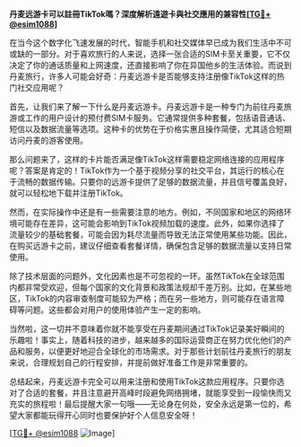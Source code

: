 **丹麦远游卡可以註冊TikTok嗎？深度解析遠遊卡與社交應用的兼容性[[TG💪+ @esim1088](https://t.me/s/esim1088)]**

在当今这个数字化飞速发展的时代，智能手机和社交媒体早已成为我们生活中不可或缺的一部分。对于喜欢旅行的人来说，选择一张合适的SIM卡至关重要，它不仅决定了你的通话质量和上网速度，还直接影响了你在异国他乡的生活体验。而说到丹麦旅行，许多人可能会好奇：丹麦远游卡是否能够支持注册像TikTok这样的热门社交应用呢？

首先，让我们来了解一下什么是丹麦远游卡。丹麦远游卡是一种专门为前往丹麦旅游或工作的用户设计的预付费SIM卡服务。它通常提供多种套餐，包括语音通话、短信以及数据流量等选项。这种卡的优势在于价格实惠且操作简便，尤其适合短期访问丹麦的游客使用。

那么问题来了，这样的卡片能否满足像TikTok这样需要稳定网络连接的应用程序呢？答案是肯定的！TikTok作为一个基于视频分享的社交平台，其运行的核心在于流畅的数据传输。只要你的远游卡提供了足够的数据流量，并且信号覆盖良好，就可以轻松地下载并注册TikTok。

然而，在实际操作中还是有一些需要注意的地方。例如，不同国家和地区的网络环境可能存在差异，这可能会影响到TikTok视频加载的速度。此外，如果你选择了流量较少的基础套餐，可能会因为耗尽流量而导致无法正常使用某些功能。因此，在购买远游卡之前，建议仔细查看套餐详情，确保包含足够的数据流量以支持日常使用。

除了技术层面的问题外，文化因素也是不可忽视的一环。虽然TikTok在全球范围内都非常受欢迎，但每个国家的文化背景和政策法规却千差万别。比如，在某些地区，TikTok的内容审查制度可能较为严格；而在另一些地方，则可能存在语言障碍等问题。这些都会对用户的使用体验产生一定的影响。

当然啦，这一切并不意味着你就不能享受在丹麦期间通过TikTok记录美好瞬间的乐趣啦！事实上，随着科技的进步，越来越多的国际运营商正在努力优化他们的产品和服务，以便更好地迎合全球化的市场需求。对于那些计划前往丹麦旅行的朋友来说，合理规划自己的行程安排，并提前做好准备工作是非常重要的。

总结起来，丹麦远游卡完全可以用来注册和使用TikTok这款应用程序。只要你选对了合适的套餐，并且注意避开高峰时段避免网络拥堵，就能享受到一段愉快而又充实的旅程啦！最后提醒大家一句哦——无论身在何处，安全永远是第一位的，希望大家都能玩得开心同时也要保护好个人信息安全呀！

[[TG💪+ @esim1088](https://t.me/s/esim1088) ![Image](https://i.postimg.cc/4NQfJmqS/Snipaste-2025-05-13-00-14-12.png)]